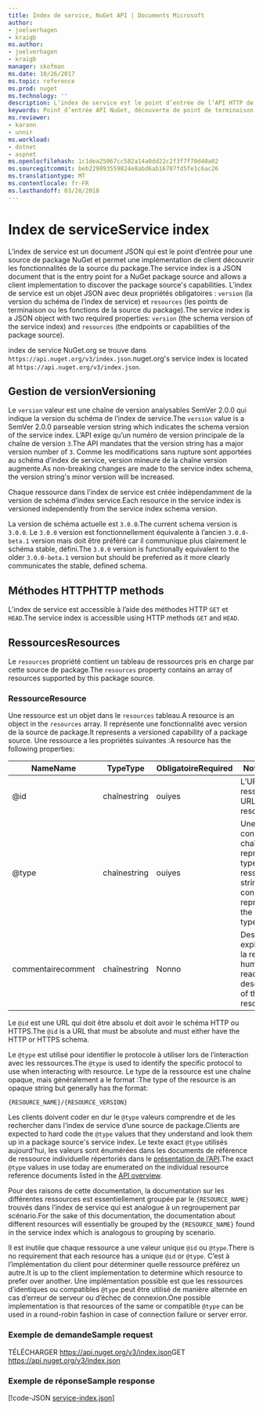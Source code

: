 ```yaml
---
title: Index de service, NuGet API | Documents Microsoft
author:
- joelverhagen
- kraigb
ms.author:
- joelverhagen
- kraigb
manager: skofman
ms.date: 10/26/2017
ms.topic: reference
ms.prod: nuget
ms.technology: ''
description: L’index de service est le point d’entrée de l’API HTTP de NuGet et énumère les fonctionnalités du serveur.
keywords: Point d’entrée API NuGet, découverte de point de terminaison NuGetA PI
ms.reviewer:
- karann
- unnir
ms.workload:
- dotnet
- aspnet
ms.openlocfilehash: 1c1dea25067cc582a14a0dd22c2f3f7f70d40a02
ms.sourcegitcommit: beb229893559824e8abd6ab16707fd5fe1c6ac26
ms.translationtype: MT
ms.contentlocale: fr-FR
ms.lasthandoff: 03/28/2018
---
```

# <a name="service-index"></a><span data-ttu-id="0f3b9-104">Index de service</span><span class="sxs-lookup"><span data-stu-id="0f3b9-104">Service index</span></span>

<span data-ttu-id="0f3b9-105">L’index de service est un document JSON qui est le point d’entrée pour une source de package NuGet et permet une implémentation de client découvrir les fonctionnalités de la source du package.</span><span class="sxs-lookup"><span data-stu-id="0f3b9-105">The service index is a JSON document that is the entry point for a NuGet package source and allows a client implementation to discover the package source's capabilities.</span></span> <span data-ttu-id="0f3b9-106">L’index de service est un objet JSON avec deux propriétés obligatoires : `version` (la version du schéma de l’index de service) et `resources` (les points de terminaison ou les fonctions de la source du package).</span><span class="sxs-lookup"><span data-stu-id="0f3b9-106">The service index is a JSON object with two required properties: `version` (the schema version of the service index) and `resources`  (the endpoints or capabilities of the package source).</span></span>

<span data-ttu-id="0f3b9-107">index de service NuGet.org se trouve dans `https://api.nuget.org/v3/index.json`.</span><span class="sxs-lookup"><span data-stu-id="0f3b9-107">nuget.org's service index is located at `https://api.nuget.org/v3/index.json`.</span></span>

## <a name="versioning"></a><span data-ttu-id="0f3b9-108">Gestion de version</span><span class="sxs-lookup"><span data-stu-id="0f3b9-108">Versioning</span></span>

<span data-ttu-id="0f3b9-109">Le `version` valeur est une chaîne de version analysables SemVer 2.0.0 qui indique la version du schéma de l’index de service.</span><span class="sxs-lookup"><span data-stu-id="0f3b9-109">The `version` value is a SemVer 2.0.0 parseable version string which indicates the schema version of the service index.</span></span> <span data-ttu-id="0f3b9-110">L’API exige qu’un numéro de version principale de la chaîne de version `3`.</span><span class="sxs-lookup"><span data-stu-id="0f3b9-110">The API mandates that the version string has a major version number of `3`.</span></span> <span data-ttu-id="0f3b9-111">Comme les modifications sans rupture sont apportées au schéma d’index de service, version mineure de la chaîne version augmente.</span><span class="sxs-lookup"><span data-stu-id="0f3b9-111">As non-breaking changes are made to the service index schema, the version string's minor version will be increased.</span></span>

<span data-ttu-id="0f3b9-112">Chaque ressource dans l’index de service est créée indépendamment de la version de schéma d’index service.</span><span class="sxs-lookup"><span data-stu-id="0f3b9-112">Each resource in the service index is versioned independently from the service index schema version.</span></span>

<span data-ttu-id="0f3b9-113">La version de schéma actuelle est `3.0.0`.</span><span class="sxs-lookup"><span data-stu-id="0f3b9-113">The current schema version is `3.0.0`.</span></span> <span data-ttu-id="0f3b9-114">Le `3.0.0` version est fonctionnellement équivalente à l’ancien `3.0.0-beta.1` version mais doit être préféré car il communique plus clairement le schéma stable, défini.</span><span class="sxs-lookup"><span data-stu-id="0f3b9-114">The `3.0.0` version is functionally equivalent to the older `3.0.0-beta.1` version but should be preferred as it more clearly communicates the stable, defined schema.</span></span>

## <a name="http-methods"></a><span data-ttu-id="0f3b9-115">Méthodes HTTP</span><span class="sxs-lookup"><span data-stu-id="0f3b9-115">HTTP methods</span></span>

<span data-ttu-id="0f3b9-116">L’index de service est accessible à l’aide des méthodes HTTP `GET` et `HEAD`.</span><span class="sxs-lookup"><span data-stu-id="0f3b9-116">The service index is accessible using HTTP methods `GET` and `HEAD`.</span></span>

## <a name="resources"></a><span data-ttu-id="0f3b9-117">Ressources</span><span class="sxs-lookup"><span data-stu-id="0f3b9-117">Resources</span></span>

<span data-ttu-id="0f3b9-118">Le `resources` propriété contient un tableau de ressources pris en charge par cette source de package.</span><span class="sxs-lookup"><span data-stu-id="0f3b9-118">The `resources` property contains an array of resources supported by this package source.</span></span>

### <a name="resource"></a><span data-ttu-id="0f3b9-119">Ressource</span><span class="sxs-lookup"><span data-stu-id="0f3b9-119">Resource</span></span>

<span data-ttu-id="0f3b9-120">Une ressource est un objet dans le `resources` tableau.</span><span class="sxs-lookup"><span data-stu-id="0f3b9-120">A resource is an object in the `resources` array.</span></span> <span data-ttu-id="0f3b9-121">Il représente une fonctionnalité avec version de la source de package.</span><span class="sxs-lookup"><span data-stu-id="0f3b9-121">It represents a versioned capability of a package source.</span></span> <span data-ttu-id="0f3b9-122">Une ressource a les propriétés suivantes :</span><span class="sxs-lookup"><span data-stu-id="0f3b9-122">A resource has the following properties:</span></span>

<span data-ttu-id="0f3b9-123">Name</span><span class="sxs-lookup"><span data-stu-id="0f3b9-123">Name</span></span>          | <span data-ttu-id="0f3b9-124">Type</span><span class="sxs-lookup"><span data-stu-id="0f3b9-124">Type</span></span>   | <span data-ttu-id="0f3b9-125">Obligatoire</span><span class="sxs-lookup"><span data-stu-id="0f3b9-125">Required</span></span> | <span data-ttu-id="0f3b9-126">Notes</span><span class="sxs-lookup"><span data-stu-id="0f3b9-126">Notes</span></span>
------------- | ------ | -------- | -----
@id           | <span data-ttu-id="0f3b9-127">chaîne</span><span class="sxs-lookup"><span data-stu-id="0f3b9-127">string</span></span> | <span data-ttu-id="0f3b9-128">oui</span><span class="sxs-lookup"><span data-stu-id="0f3b9-128">yes</span></span>      | <span data-ttu-id="0f3b9-129">L’URL de la ressource</span><span class="sxs-lookup"><span data-stu-id="0f3b9-129">The URL to the resource</span></span>
@type         | <span data-ttu-id="0f3b9-130">chaîne</span><span class="sxs-lookup"><span data-stu-id="0f3b9-130">string</span></span> | <span data-ttu-id="0f3b9-131">oui</span><span class="sxs-lookup"><span data-stu-id="0f3b9-131">yes</span></span>      | <span data-ttu-id="0f3b9-132">Une constante de chaîne qui représente le type de ressource</span><span class="sxs-lookup"><span data-stu-id="0f3b9-132">A string constant representing the resource type</span></span>
<span data-ttu-id="0f3b9-133">commentaire</span><span class="sxs-lookup"><span data-stu-id="0f3b9-133">comment</span></span>       | <span data-ttu-id="0f3b9-134">chaîne</span><span class="sxs-lookup"><span data-stu-id="0f3b9-134">string</span></span> | <span data-ttu-id="0f3b9-135">Non</span><span class="sxs-lookup"><span data-stu-id="0f3b9-135">no</span></span>       | <span data-ttu-id="0f3b9-136">Description explicite de la ressource</span><span class="sxs-lookup"><span data-stu-id="0f3b9-136">A human readable description of the resource</span></span>

<span data-ttu-id="0f3b9-137">Le `@id` est une URL qui doit être absolu et doit avoir le schéma HTTP ou HTTPS.</span><span class="sxs-lookup"><span data-stu-id="0f3b9-137">The `@id` is a URL that must be absolute and must either have the HTTP or HTTPS schema.</span></span>

<span data-ttu-id="0f3b9-138">Le `@type` est utilisé pour identifier le protocole à utiliser lors de l’interaction avec les ressources.</span><span class="sxs-lookup"><span data-stu-id="0f3b9-138">The `@type` is used to identify the specific protocol to use when interacting with resource.</span></span> <span data-ttu-id="0f3b9-139">Le type de la ressource est une chaîne opaque, mais généralement a le format :</span><span class="sxs-lookup"><span data-stu-id="0f3b9-139">The type of the resource is an opaque string but generally has the format:</span></span>

    {RESOURCE_NAME}/{RESOURCE_VERSION}

<span data-ttu-id="0f3b9-140">Les clients doivent coder en dur le `@type` valeurs comprendre et de les rechercher dans l’index de service d’une source de package.</span><span class="sxs-lookup"><span data-stu-id="0f3b9-140">Clients are expected to hard code the `@type` values that they understand and look them up in a package source's service index.</span></span> <span data-ttu-id="0f3b9-141">Le texte exact `@type` utilisés aujourd'hui, les valeurs sont énumérées dans les documents de référence de ressource individuelle répertoriés dans le [présentation de l’API](overview.md#resources-and-schema).</span><span class="sxs-lookup"><span data-stu-id="0f3b9-141">The exact `@type` values in use today are enumerated on the individual resource reference documents listed in the [API overview](overview.md#resources-and-schema).</span></span>

<span data-ttu-id="0f3b9-142">Pour des raisons de cette documentation, la documentation sur les différentes ressources est essentiellement groupée par le `{RESOURCE_NAME}` trouvés dans l’index de service qui est analogue à un regroupement par scénario.</span><span class="sxs-lookup"><span data-stu-id="0f3b9-142">For the sake of this documentation, the documentation about different resources will essentially be grouped by the `{RESOURCE_NAME}` found in the service index which is analogous to grouping by scenario.</span></span> 

<span data-ttu-id="0f3b9-143">Il est inutile que chaque ressource a une valeur unique `@id` ou `@type`.</span><span class="sxs-lookup"><span data-stu-id="0f3b9-143">There is no requirement that each resource has a unique `@id` or `@type`.</span></span> <span data-ttu-id="0f3b9-144">C’est à l’implémentation du client pour déterminer quelle ressource préférez un autre.</span><span class="sxs-lookup"><span data-stu-id="0f3b9-144">It is up to the client implementation to determine which resource to prefer over another.</span></span> <span data-ttu-id="0f3b9-145">Une implémentation possible est que les ressources d’identiques ou compatibles `@type` peut être utilisé de manière alternée en cas d’erreur de serveur ou d’échec de connexion.</span><span class="sxs-lookup"><span data-stu-id="0f3b9-145">One possible implementation is that resources of the same or compatible `@type` can be used in a round-robin fashion in case of connection failure or server error.</span></span>

### <a name="sample-request"></a><span data-ttu-id="0f3b9-146">Exemple de demande</span><span class="sxs-lookup"><span data-stu-id="0f3b9-146">Sample request</span></span>

<span data-ttu-id="0f3b9-147">TÉLÉCHARGER https://api.nuget.org/v3/index.json</span><span class="sxs-lookup"><span data-stu-id="0f3b9-147">GET https://api.nuget.org/v3/index.json</span></span>

### <a name="sample-response"></a><span data-ttu-id="0f3b9-148">Exemple de réponse</span><span class="sxs-lookup"><span data-stu-id="0f3b9-148">Sample response</span></span>

[!code-JSON [service-index.json](./_data/service-index.json)]
